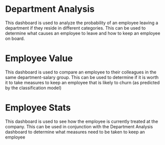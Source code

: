 # Department Analysis
This dashboard is used to analyze the probability of an employee leaving a department if they reside in different categories.
This can be used to determine what causes an employee to leave and how to keep an employee on board.

# Employee Value
This dashboard is used to compare an employee to their colleagues in the same department-salary group.
This can be used to determine if it is worth it to take measures to keep an employee that is likely to churn (as predicted by the classification model)

# Employee Stats
This dashboard is used to see how the employee is currently treated at the company.
This can be used in conjunction with the Department Analysis dashboard to determine what measures need to be taken to keep an employee
